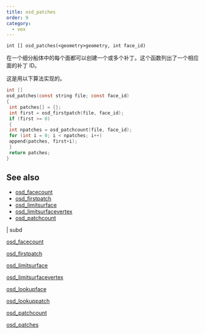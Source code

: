 ```yaml
---
title: osd_patches
order: 9
category:
  - vex
---
```


`int [] osd_patches(<geometry>geometry, int face_id)`

在一个细分船体中的每个面都可以创建一个或多个补丁。这个函数列出了一个相应面的补丁 ID。

这是用以下算法实现的。

```c
int []
osd_patches(const string file; const face_id)
{
 int patches[] = {};
 int first = osd_firstpatch(file, face_id);
 if (first >= 0)
 {
 int npatches = osd_patchcount(file, face_id);
 for (int i = 0; i < npatches; i++)
 append(patches, first+i);
 }
 return patches;
}

```

## See also

- [osd_facecount](osd_facecount.html)
- [osd_firstpatch](osd_firstpatch.html)
- [osd_limitsurface](osd_limitsurface.html)
- [osd_limitsurfacevertex](osd_limitsurfacevertex.html)
- [osd_patchcount](osd_patchcount.html)

|
subd

[osd_facecount](osd_facecount.html)

[osd_firstpatch](osd_firstpatch.html)

[osd_limitsurface](osd_limitsurface.html)

[osd_limitsurfacevertex](osd_limitsurfacevertex.html)

[osd_lookupface](osd_lookupface.html)

[osd_lookuppatch](osd_lookuppatch.html)

[osd_patchcount](osd_patchcount.html)

[osd_patches](osd_patches.html)
